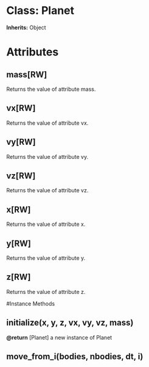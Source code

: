 # Class: Planet
**Inherits:** Object
    



# Attributes
## mass[RW] [](#attribute-i-mass)
Returns the value of attribute mass.

## vx[RW] [](#attribute-i-vx)
Returns the value of attribute vx.

## vy[RW] [](#attribute-i-vy)
Returns the value of attribute vy.

## vz[RW] [](#attribute-i-vz)
Returns the value of attribute vz.

## x[RW] [](#attribute-i-x)
Returns the value of attribute x.

## y[RW] [](#attribute-i-y)
Returns the value of attribute y.

## z[RW] [](#attribute-i-z)
Returns the value of attribute z.


#Instance Methods
## initialize(x, y, z, vx, vy, vz, mass) [](#method-i-initialize)

**@return** [Planet] a new instance of Planet

## move_from_i(bodies, nbodies, dt, i) [](#method-i-move_from_i)

